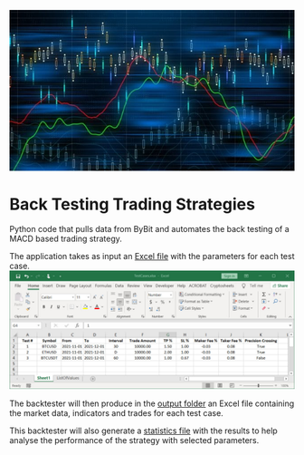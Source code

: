 ![Image](Images/trading.jpg "")

# Back Testing Trading Strategies
Python code that pulls data from ByBit and automates the back testing of a MACD based trading strategy.

The application takes as input an [Excel file](TestCases.xlsx) with the parameters for each test case. 
![Image](Images/TestCasesFile.jpg "") 

The backtester will then produce in the [output folder](BackTestingResults) an Excel file containing the market data, indicators and trades for each test case. 

This backtester will also generate a [statistics file](BackTestingResults/Statistics.xlsx) with the results to help analyse the performance of the strategy with selected parameters.


